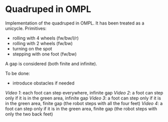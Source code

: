 # Quadruped in OMPL

Implementation of the quadruped in OMPL. It has been treated as a unicycle. Primitives:
- rolling with 4 wheels (fw/bw/l/r)
- rolling with 2 wheels (fw/bw)
- turning on the spot
- stepping with one foot (fw/bw)

A gap is considered (both finite and infinite).

To be done:
- introduce obstacles if needed

*Video 1*: each foot can step everywhere, infinite gap
*Video 2*: a foot can step only if it is in the green area, infinite gap
*Video 3*: a foot can step only if it is in the green area, finite gap (the robot steps with all the four feet)
*Video 4*: a foot can step only if it is in the green area, finite gap (the robot steps with only the two back feet)
